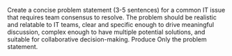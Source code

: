 Create a concise problem statement (3-5 sentences) for a common IT issue that requires team consensus to resolve. The problem should be realistic and relatable to IT teams, clear and specific enough to drive meaningful discussion, complex enough to have multiple potential solutions, and suitable for collaborative decision-making.  Produce Only the problem statement.